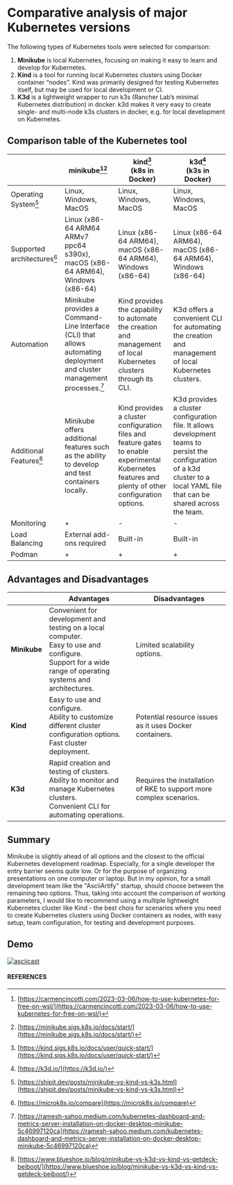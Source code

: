 # Comparative analysis of major Kubernetes versions

The following types of Kubernetes tools were selected for comparison:

1. **Minikube** is local Kubernetes, focusing on making it easy to learn and develop for Kubernetes.
2. **Kind** is a tool for running local Kubernetes clusters using Docker container “nodes”. 
Kind was primarily designed for testing Kubernetes itself, but may be used for local development or CI.
3. **K3d** is a lightweight wrapper to run k3s (Rancher Lab’s minimal Kubernetes distribution) in docker.
k3d makes it very easy to create single- and multi-node k3s clusters in docker, e.g. for local development on Kubernetes.

## Comparison table of the Kubernetes tool

|   |  minikube[^3][^4]  |  kind[^5]<br>(k8s in Docker)  |  k3d[^6]<br>(k3s in Docker)  |
|---|------------|--------|-------|
| Operating System[^1] | Linux, Windows, MacOS| Linux, Windows, MacOS |  Linux, Windows, MacOS  |
| Supported architectures[^2] | Linux (x86-64 ARM64 ARMv7 ppc64 s390x),<br>macOS (x86-64 ARM64),<br>Windows (x86-64) | Linux (x86-64 ARM64),<br>macOS (x86-64 ARM64),<br>Windows (x86-64) | Linux (x86-64 ARM64),<br>macOS (x86-64 ARM64),<br>Windows (x86-64) |
| Automation | Minikube provides a Command-Line Interface (CLI) that allows automating deployment and cluster management processes.[^7] | Kind provides the capability to automate the creation and management of local Kubernetes clusters through its CLI. | K3d offers a convenient CLI for automating the creation and management of local Kubernetes clusters. |
| Additional Features[^8] | Minikube offers additional features such as the ability to develop and test containers locally. | Kind provides a cluster configuration files and feature gates to enable experimental Kubernetes features and plenty of other configuration options. | K3d provides a cluster configuration file. It allows development teams to persist the configuration of a k3d cluster to a local YAML file that can be shared across the team. |
| Monitoring |	+	 |  -  |	-  |
| Load Balancing  |	External add-ons required |	Built-in |	Built-in |
| Podman	   |  +	 |  +	 |  +  |

## Advantages and Disadvantages

|        | Advantages  |  Disadvantages  |
|--------|-------------|-----------------|
| **Minikube** | Convenient for development and testing on a local computer.</br>Easy to use and configure.</br>Support for a wide range of operating systems and architectures. | Limited scalability options. |
| **Kind**     | Easy to use and configure.</br>Ability to customize different cluster configuration options.</br>Fast cluster deployment.  | Potential resource issues as it uses Docker containers. |
| **K3d**      | Rapid creation and testing of clusters.</br>Ability to monitor and manage Kubernetes clusters.</br>Convenient CLI for automating operations. | Requires the installation of RKE to support more complex scenarios.  |

## Summary

Minikube is slightly ahead of all options and the closest to the official Kubernetes development roadmap. Especially, for a single developer the entry barrier seems quite low. Or for the purpose of organizing presentations on one computer or laptop. 
But in my opinion, for a small development team like the "AsciiArtify" startup, should choose between the remaining two options. Thus, taking into account the comparison of working parameters, I would like to recommend using a multiple lightweight Kubernetes cluster like Kind - the best chois for scenarios where you need to create Kubernetes clusters using Docker containers as nodes, with easy setup, team configuration, for testing and development purposes. 

## Demo

[![asciicast](https://asciinema.org/a/wBhmF7NJK7FPC1W03LajFdPGV.svg)](https://asciinema.org/a/wBhmF7NJK7FPC1W03LajFdPGV)

#### REFERENCES

[^1]: [https://shipit.dev/posts/minikube-vs-kind-vs-k3s.html](https://shipit.dev/posts/minikube-vs-kind-vs-k3s.html)
[^2]: [https://microk8s.io/compare](https://microk8s.io/compare)
[^3]: [https://carmencincotti.com/2023-03-06/how-to-use-kubernetes-for-free-on-wsl/](https://carmencincotti.com/2023-03-06/how-to-use-kubernetes-for-free-on-wsl/)
[^4]: [https://minikube.sigs.k8s.io/docs/start/](https://minikube.sigs.k8s.io/docs/start/)
[^5]: [https://kind.sigs.k8s.io/docs/user/quick-start/](https://kind.sigs.k8s.io/docs/user/quick-start/)
[^6]: [https://k3d.io/](https://k3d.io/)
[^7]: [https://ramesh-sahoo.medium.com/kubernetes-dashboard-and-metrics-server-installation-on-docker-desktop-minikube-5c46997120ca](https://ramesh-sahoo.medium.com/kubernetes-dashboard-and-metrics-server-installation-on-docker-desktop-minikube-5c46997120ca)
[^8]: [https://www.blueshoe.io/blog/minikube-vs-k3d-vs-kind-vs-getdeck-beiboot/](https://www.blueshoe.io/blog/minikube-vs-k3d-vs-kind-vs-getdeck-beiboot/)

